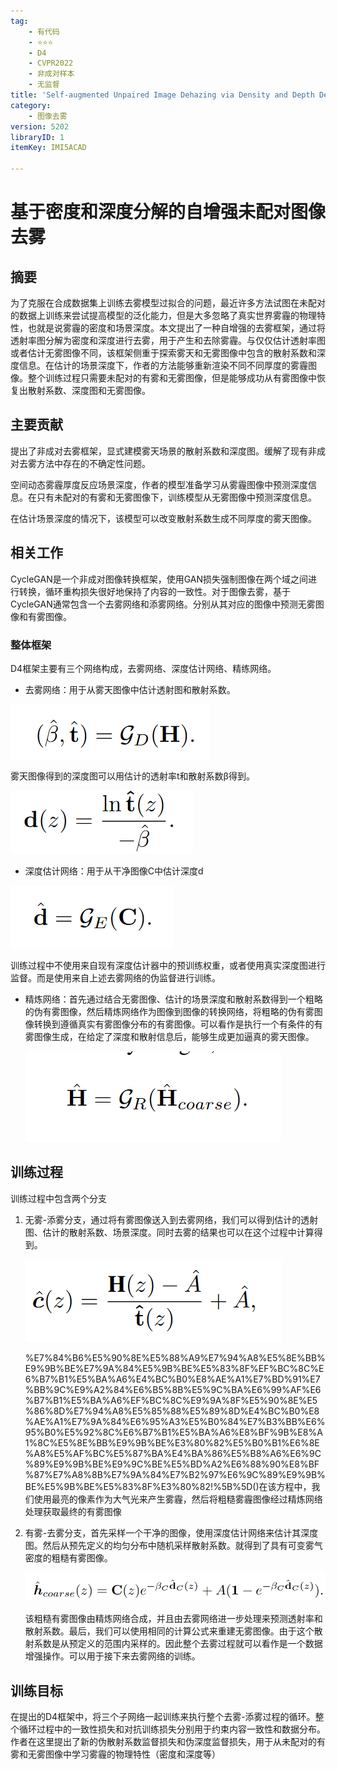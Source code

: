 ```yaml
---
tag:
    - 有代码
    - ⭐⭐⭐
    - D4
    - CVPR2022
    - 非成对样本
    - 无监督
title: 'Self-augmented Unpaired Image Dehazing via Density and Depth Decomposition'
category:
    - 图像去雾
version: 5202
libraryID: 1
itemKey: IMI5ACAD

---
```

# 基于密度和深度分解的自增强未配对图像去雾

## 摘要

为了克服在合成数据集上训练去雾模型过拟合的问题，最近许多方法试图在未配对的数据上训练来尝试提高模型的泛化能力，但是大多忽略了真实世界雾霾的物理特性，也就是说雾霾的密度和场景深度。本文提出了一种自增强的去雾框架，通过将透射率图分解为密度和深度进行去雾，用于产生和去除雾霾。与仅仅估计透射率图或者估计无雾图像不同，该框架侧重于探索雾天和无雾图像中包含的散射系数和深度信息。在估计的场景深度下，作者的方法能够重新渲染不同不同厚度的雾霾图像。整个训练过程只需要未配对的有雾和无雾图像，但是能够成功从有雾图像中恢复出散射系数、深度图和无雾图像。

## 主要贡献

提出了非成对去雾框架，显式建模雾天场景的散射系数和深度图。缓解了现有非成对去雾方法中存在的不确定性问题。

空间动态雾霾厚度反应场景深度，作者的模型准备学习从雾霾图像中预测深度信息。在只有未配对的有雾和无雾图像下，训练模型从无雾图像中预测深度信息。

在估计场景深度的情况下，该模型可以改变散射系数生成不同厚度的雾天图像。

## 相关工作

CycleGAN是一个非成对图像转换框架，使用GAN损失强制图像在两个域之间进行转换，循环重构损失很好地保持了内容的一致性。对于图像去雾，基于CycleGAN通常包含一个去雾网络和添雾网络。分别从其对应的图像中预测无雾图像和有雾图像。

### 整体框架

D4框架主要有三个网络构成，去雾网络、深度估计网络、精练网络。

*   去雾网络：用于从雾天图像中估计透射图和散射系数。

![\<img alt="" data-attachment-key="C4PVMICB" src="attachments/C4PVMICB.png" ztype="zimage">](attachments/C4PVMICB.png)

雾天图像得到的深度图可以用估计的透射率t和散射系数β得到。

![\<img alt="" data-attachment-key="7G2GMT3T" src="attachments/7G2GMT3T.png" ztype="zimage">](attachments/7G2GMT3T.png)

*   深度估计网络：用于从干净图像C中估计深度d

![\<img alt="" data-attachment-key="C3B249AG" src="attachments/C3B249AG.png" ztype="zimage">](attachments/C3B249AG.png)

训练过程中不使用来自现有深度估计器中的预训练权重，或者使用真实深度图进行监督。而是使用来自上述去雾网络的伪监督进行训练。

*   精炼网络：首先通过结合无雾图像、估计的场景深度和散射系数得到一个粗略的伪有雾图像，然后精炼网络作为图像到图像的转换网络，将粗略的伪有雾图像转换到遵循真实有雾图像分布的有雾图像。可以看作是执行一个有条件的有雾图像生成，在给定了深度和散射信息后，能够生成更加逼真的雾天图像。

    ![\<img alt="" data-attachment-key="6C3E6LDB" src="attachments/6C3E6LDB.png" ztype="zimage">](attachments/6C3E6LDB.png)

## 训练过程

训练过程中包含两个分支

1.  无雾-添雾分支，通过将有雾图像送入到去雾网络，我们可以得到估计的透射图、估计的散射系数、场景深度。同时去雾的结果也可以在这个过程中计算得到。

    ![\<img alt="" data-attachment-key="3Q6SIC7F" src="attachments/3Q6SIC7F.png" ztype="zimage">](attachments/3Q6SIC7F.png)

    %E7%84%B6%E5%90%8E%E5%88%A9%E7%94%A8%E5%8E%BB%E9%9B%BE%E7%9A%84%E5%9B%BE%E5%83%8F%EF%BC%8C%E6%B7%B1%E5%BA%A6%E4%BC%B0%E8%AE%A1%E7%BD%91%E7%BB%9C%E9%A2%84%E6%B5%8B%E5%9C%BA%E6%99%AF%E6%B7%B1%E5%BA%A6%EF%BC%8C%E9%9A%8F%E5%90%8E%E5%86%8D%E7%94%A8%E5%85%88%E5%89%8D%E4%BC%B0%E8%AE%A1%E7%9A%84%E6%95%A3%E5%B0%84%E7%B3%BB%E6%95%B0%E5%92%8C%E6%B7%B1%E5%BA%A6%E8%BF%9B%E8%A1%8C%E5%8E%BB%E9%9B%BE%E3%80%82%E5%B0%B1%E6%8E%A8%E5%AF%BC%E5%87%BA%E4%BA%86%E5%B8%A6%E6%9C%89%E9%9B%BE%E9%9C%BE%E5%BD%A2%E6%88%90%E8%BF%87%E7%A8%8B%E7%9A%84%E7%B2%97%E6%9C%89%E9%9B%BE%E5%9B%BE%E5%83%8F%E3%80%82!%5B%5D()在该方程中，我们使用最亮的像素作为大气光来产生雾霾，然后将粗糙雾霾图像经过精炼网络处理获取最终的有雾图像

2.  有雾-去雾分支，首先采样一个干净的图像，使用深度估计网络来估计其深度图。然后从预先定义的均匀分布中随机采样散射系数。就得到了具有可变雾气密度的粗糙有雾图像。

    ![\<img alt="" data-attachment-key="E7MX8JAF" src="attachments/E7MX8JAF.png" ztype="zimage">](attachments/E7MX8JAF.png)

    该粗糙有雾图像由精炼网络合成，并且由去雾网络进一步处理来预测透射率和散射系数。最后，我们可以使用相同的计算公式来重建无雾图像。由于这个散射系数是从预定义的范围内采样的。因此整个去雾过程就可以看作是一个数据增强操作。可以用于接下来去雾网络的训练。

## 训练目标

在提出的D4框架中，将三个子网络一起训练来执行整个去雾-添雾过程的循环。整个循环过程中的一致性损失和对抗训练损失分别用于约束内容一致性和数据分布。作者在这里提出了新的伪散射系数监督损失和伪深度监督损失，用于从未配对的有雾和无雾图像中学习雾霾的物理特性（密度和深度等）
